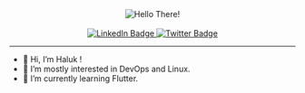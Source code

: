 <div id="greeter" align="center">
  <img src="https://media4.giphy.com/media/Nx0rz3jtxtEre/giphy.gif?cid=ecf05e477wsvj8w2n7gpvjdn8owu52h7xcjnsjx1jmo97btd&rid=giphy.gif&ct=g" alt="Hello There!"/>
</div>

<br>

<div id="badges" align="center">
  <a href="https://www.linkedin.com/in/haluk-muhsin-karako%C3%A7-b742a3201/">
    <img src="https://img.shields.io/badge/LinkedIn-blue?style=for-the-badge&logo=linkedin&logoColor=white" alt="LinkedIn Badge"/>
  </a>
  
  <a href="https://twitter.com/karakoc49">
    <img src="https://img.shields.io/badge/Twitter-blue?style=for-the-badge&logo=twitter&logoColor=white" alt="Twitter Badge"/>
  </a>
</div>

<hr>

- 👋 Hi, I’m Haluk !
- 👀 I’m mostly interested in DevOps and Linux.
- 🌱 I’m currently learning Flutter.

<!---
karakoc49/karakoc49 is a ✨ special ✨ repository because its `README.md` (this file) appears on your GitHub profile.
You can click the Preview link to take a look at your changes.
--->
